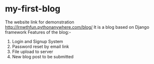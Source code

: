 # my-first-blog
The website link for demonstration http://lrnwthfun.pythonanywhere.com/blog/
It is a blog based on Django framework
Features of the blog:-
1. Login and Signup System
2. Password reset by email link
3. File upload to server
4. New blog post to be submitted
